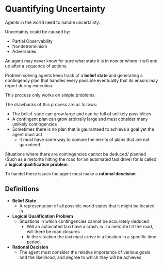 # Quantifying Uncertainty 

Agents in the world need to handle uncertainty. 

Uncertainty could be caused by: 

- Partial Observability 
- Nondetrerminism 
- Adversaries 

An agent may never know for sure what state it is in now or where it will end up after a sequence of actions. 

Problem solving agents keep track of a **belief state** and generating a contingency plan that handles every possible eventuality that its ensors may report during execution. 

This process only works on simple problems. 

The drawbacks of this process are as follows: 

- The belief-state can grow large and can be full of unlikely possiblities 
- A contingent plan can grow arbitraliy large and must consider many unlikely contingencies 
- Sometimes there is no plan that is gauranteed to achieve a goal yet the agent must act 
  - It must have some way to comare the merits of plans that are not garunteed.

Situations where there are contingencies cannot be deduced/ planned (Such as a metorite hitting the road for an automated taxi drive) for is called a **logical qualification problem**

To handel these issues the agent must make a **rational descision**

## Definitions 

- **Belief State** 
  - A representation of all possible world states that it might be located in
- **Logical Qualification Problem** 
  - Situations in which contingencies cannot be accurately deduced 
    - Will an automated taxi have a crash, will a metorite hit the road, will there be road closures
    - In the situation the taxi must arrive in a location in a specific time period.
- **Rational Decision** 
  - The agent must consider the relative importance of various goals and the likelihood, and degree to which they will be achieved
